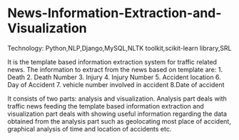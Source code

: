 # News-Information-Extraction-and-Visualization

Technology: Python,NLP,Django,MySQL,NLTK toolkit,scikit-learn library,SRL 

It is the template based information extraction system for traffic related news. The information to extract from the news based
on template are: 1. Death 2. Death Number 3. Injury  4. Injury Number 5. Accident location 6. Day of Accident 7. vehicle number 
involved in accident 8.Date of accident 

It consists of two parts: analysis and visualization. Analysis part deals with traffic news feeding the template based information
extraction and visualization part deals with showing useful information regarding the data obtained from the analysis part such 
as geolocating most place of accident, graphical analysis of time and location of accidents etc.
